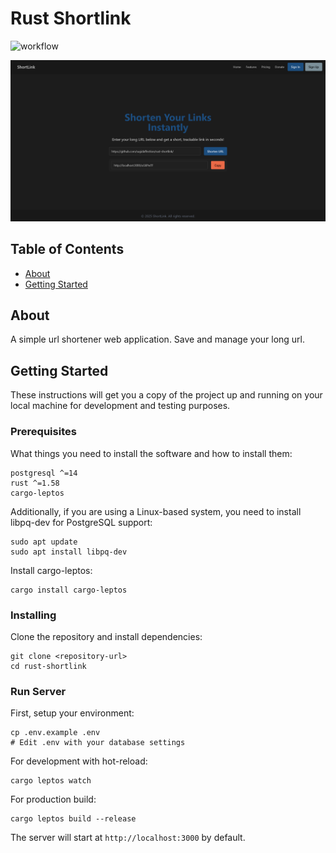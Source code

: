 # Rust Shortlink

![workflow](https://github.com/sugidaffection/rust-shortlink/actions/workflows/rust.yml/badge.svg)

![screenshot](screenshots/home.png)

## Table of Contents

- [About](#about)
- [Getting Started](#getting_started)

## About <a name = "about"></a>

A simple url shortener web application. Save and manage your long url.

## Getting Started <a name = "getting_started"></a>

These instructions will get you a copy of the project up and running on your local machine for development and testing purposes.

### Prerequisites

What things you need to install the software and how to install them:

```
postgresql ^=14
rust ^=1.58
cargo-leptos
```

Additionally, if you are using a Linux-based system, you need to install libpq-dev for PostgreSQL support:

```
sudo apt update
sudo apt install libpq-dev
```

Install cargo-leptos:

```
cargo install cargo-leptos
```

### Installing

Clone the repository and install dependencies:

```
git clone <repository-url>
cd rust-shortlink
```

### Run Server

First, setup your environment:

```
cp .env.example .env
# Edit .env with your database settings
```

For development with hot-reload:

```
cargo leptos watch
```

For production build:

```
cargo leptos build --release
```

The server will start at `http://localhost:3000` by default.
